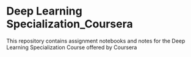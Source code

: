# Deep Learning Specialization_Coursera
 This repository contains assignment notebooks and notes for the Deep Learning Specialization Course offered by Coursera
